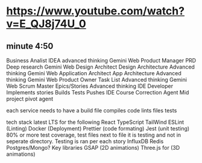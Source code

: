 # https://www.youtube.com/watch?v=E_QJ8j74U_0
## minute 4:50
Business Analist
    IDEA
    advanced thinking
    Gemini Web
Product Manager
    PRD
    Deep research
    Gemini Web
Design Architect
    Design Architecture
    Advanced thinking
    Gemini Web
Application Architect
    App Architecture
    Advanced thinking
    Gemini Web
Product Owner
    Task List
    Advanced thinking
    Gemini Web
Scrum Master
    Epics/Stories
    Advanced thinking
    IDE
Developer
    Implements stories
    Builds
    Tests
    Pushes
    IDE
Course Correction Agent
    Mid project pivot agent





each service
    needs to have a build file
        compiles code
        lints files
        tests

tech stack
    latest LTS for the following
        React
        TypeScript
        TailWind 
        ESLint (Linting)
        Docker (Deployment)
        Prettier (code formating)
        Jest (unit testing) 80% or more test coverage, test files next to file it is testing and not in seperate directory. Testing is ran per each story
        InfluxDB
        Redis
        Postgres/Mongo?
        Key libraries
            GSAP (2D animations)
            Three.js for (3D animations)
